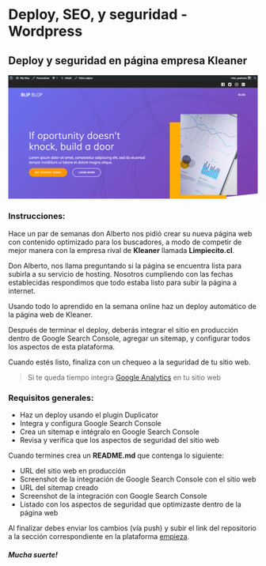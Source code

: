 # Deploy, SEO, y seguridad - Wordpress

## Deploy y seguridad en página empresa Kleaner

![Foto referencia página Web](img/screenshot.png)

### Instrucciones:

Hace un par de semanas don Alberto nos pidió crear su nueva página web con contenido optimizado para los buscadores, a modo de competir de mejor manera con la empresa rival de **Kleaner** llamada **Limpiecito.cl**.

Don Alberto, nos llama preguntando si la página se encuentra lista para subirla a su servicio de hosting. Nosotros cumpliendo con las fechas establecidas respondimos que todo estaba listo para subir la página a internet.

Usando todo lo aprendido en la semana online haz un deploy automático de la página web de Kleaner.

Después de terminar el deploy, deberás integrar el sitio en producción dentro de Google Search Console, agregar un sitemap, y configurar todos los aspectos de esta plataforma.

Cuando estés listo, finaliza con un chequeo a la seguridad de tu sitio web.

> Si te queda tiempo integra [Google Analytics](https://albeiroochoa.com/como-instalar-google-analytics-mi-web/) en tu sitio web

### Requisitos generales:

- Haz un deploy usando el plugin Duplicator
- Integra y configura Google Search Console
- Crea un sitemap e intégralo en Google Search Console
- Revisa y verifica que los aspectos de seguridad del sitio web

Cuando termines crea un **README.md** que contenga lo siguiente:

- URL del sitio web en producción
- Screenshot de la integración de Google Search Console con el sitio web
- URL del sitemap creado
- Screenshot de la integración con Google Search Console
- Listado con los aspectos de seguridad que optimizaste dentro de la página web

Al finalizar debes enviar los cambios (vía push) y subir el link del repositorio a la sección correspondiente en la plataforma [empieza](https://empieza.desafiolatam.com "Desafío Latam").

##### **Mucha suerte!**
